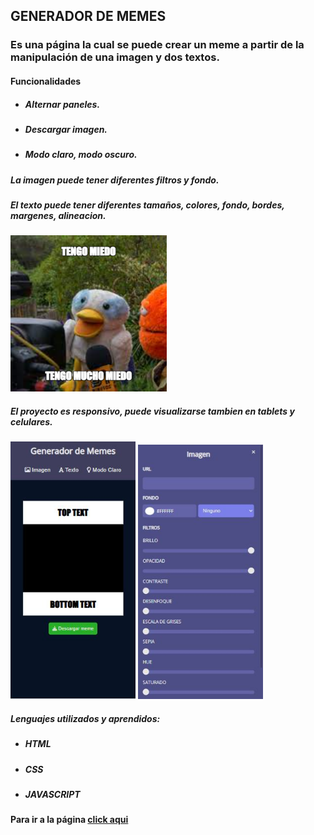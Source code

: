 ## GENERADOR DE MEMES

### Es una página la cual se puede crear un meme a partir de la manipulación de una imagen y dos textos.

#### Funcionalidades
- ##### Alternar paneles.
- ##### Descargar imagen.
- ##### Modo claro, modo oscuro.

##### La imagen puede tener diferentes filtros y fondo.
##### El texto puede tener diferentes tamaños, colores, fondo, bordes, margenes, alineacion.

<img src = "./img/mi-meme.png" width = 250px> 

##### El proyecto es responsivo, puede visualizarse tambien en tablets y celulares.

<img src = "./img/captura-celular2.jpg" width = 200px>
<img src = "./img/captura-celular.jpg" width = 200px> 


##### Lenguajes utilizados y aprendidos:
- ##### HTML
- ##### CSS
- ##### JAVASCRIPT

#### Para ir a la página [click aqui](https://eveolmedo.github.io/Generador-de-memes/)

